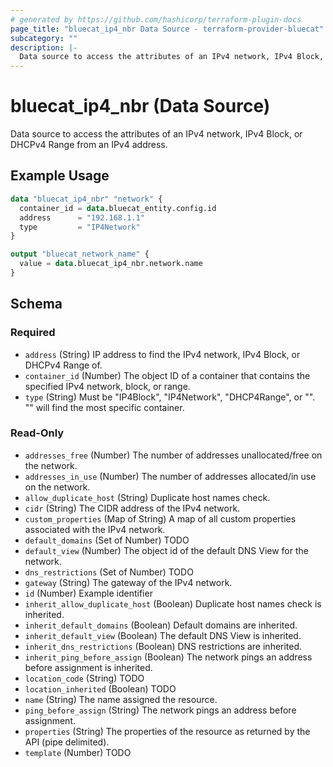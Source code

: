 ```yaml
---
# generated by https://github.com/hashicorp/terraform-plugin-docs
page_title: "bluecat_ip4_nbr Data Source - terraform-provider-bluecat"
subcategory: ""
description: |-
  Data source to access the attributes of an IPv4 network, IPv4 Block, or DHCPv4 Range from an IPv4 address.
---
```


# bluecat_ip4_nbr (Data Source)

Data source to access the attributes of an IPv4 network, IPv4 Block, or DHCPv4 Range from an IPv4 address.

## Example Usage

```terraform
data "bluecat_ip4_nbr" "network" {
  container_id = data.bluecat_entity.config.id
  address      = "192.168.1.1"
  type         = "IP4Network"
}

output "bluecat_network_name" {
  value = data.bluecat_ip4_nbr.network.name
}
```

<!-- schema generated by tfplugindocs -->
## Schema

### Required

- `address` (String) IP address to find the IPv4 network, IPv4 Block, or DHCPv4 Range of.
- `container_id` (Number) The object ID of a container that contains the specified IPv4 network, block, or range.
- `type` (String) Must be "IP4Block", "IP4Network", "DHCP4Range", or "". "" will find the most specific container.

### Read-Only

- `addresses_free` (Number) The number of addresses unallocated/free on the network.
- `addresses_in_use` (Number) The number of addresses allocated/in use on the network.
- `allow_duplicate_host` (String) Duplicate host names check.
- `cidr` (String) The CIDR address of the IPv4 network.
- `custom_properties` (Map of String) A map of all custom properties associated with the IPv4 network.
- `default_domains` (Set of Number) TODO
- `default_view` (Number) The object id of the default DNS View for the network.
- `dns_restrictions` (Set of Number) TODO
- `gateway` (String) The gateway of the IPv4 network.
- `id` (Number) Example identifier
- `inherit_allow_duplicate_host` (Boolean) Duplicate host names check is inherited.
- `inherit_default_domains` (Boolean) Default domains are inherited.
- `inherit_default_view` (Boolean) The default DNS View is inherited.
- `inherit_dns_restrictions` (Boolean) DNS restrictions are inherited.
- `inherit_ping_before_assign` (Boolean) The network pings an address before assignment is inherited.
- `location_code` (String) TODO
- `location_inherited` (Boolean) TODO
- `name` (String) The name assigned the resource.
- `ping_before_assign` (String) The network pings an address before assignment.
- `properties` (String) The properties of the resource as returned by the API (pipe delimited).
- `template` (Number) TODO
